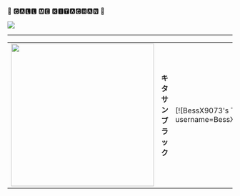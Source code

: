 🐎 🅲🅰🅻🅻 🅼🅴 🅺🅸🆃🅰🅲🅷🅰🅽 🐎

![](https://media.tenor.com/rp-AM5mlU0wAAAAd/uma-musume-kitasan-black.gif)

---

<table>
    <td>
        <img src="https://media.tenor.com/_vIoBfgGBFsAAAAC/kitsan-black-uma-musume.gif" style="height: 20rem">
    </td>
    <td>
        <strong>
            キ<br>タ<br>サ<br>ン<br>ブ<br>ラ<br>ッ<br>ク
        </strong>
    </td>
    <td>
    [![BessX9073's Top Languages](https://github-readme-stats.vercel.app/api/top-langs/?username=BessX9073&theme=gotham&show_icons=true&hide_border=false&layout=compact))
    </td>
</table>


<!-- yoloooooooo -->
